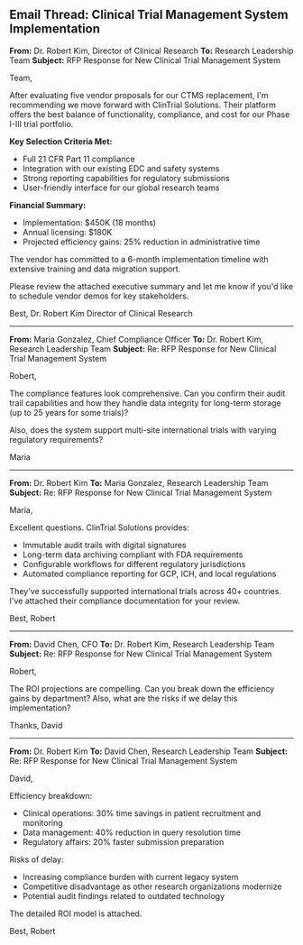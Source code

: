 ## Email Thread: Clinical Trial Management System Implementation

**From:** Dr. Robert Kim, Director of Clinical Research
**To:** Research Leadership Team
**Subject:** RFP Response for New Clinical Trial Management System

Team,

After evaluating five vendor proposals for our CTMS replacement, I'm recommending we move forward with ClinTrial Solutions. Their platform offers the best balance of functionality, compliance, and cost for our Phase I-III trial portfolio.

**Key Selection Criteria Met:**
- Full 21 CFR Part 11 compliance
- Integration with our existing EDC and safety systems
- Strong reporting capabilities for regulatory submissions
- User-friendly interface for our global research teams

**Financial Summary:**
- Implementation: $450K (18 months)
- Annual licensing: $180K
- Projected efficiency gains: 25% reduction in administrative time

The vendor has committed to a 6-month implementation timeline with extensive training and data migration support.

Please review the attached executive summary and let me know if you'd like to schedule vendor demos for key stakeholders.

Best,
Dr. Robert Kim
Director of Clinical Research

---

**From:** Maria Gonzalez, Chief Compliance Officer
**To:** Dr. Robert Kim, Research Leadership Team
**Subject:** Re: RFP Response for New Clinical Trial Management System

Robert,

The compliance features look comprehensive. Can you confirm their audit trail capabilities and how they handle data integrity for long-term storage (up to 25 years for some trials)?

Also, does the system support multi-site international trials with varying regulatory requirements?

Maria

---

**From:** Dr. Robert Kim
**To:** Maria Gonzalez, Research Leadership Team
**Subject:** Re: RFP Response for New Clinical Trial Management System

Maria,

Excellent questions. ClinTrial Solutions provides:
- Immutable audit trails with digital signatures
- Long-term data archiving compliant with FDA requirements
- Configurable workflows for different regulatory jurisdictions
- Automated compliance reporting for GCP, ICH, and local regulations

They've successfully supported international trials across 40+ countries. I've attached their compliance documentation for your review.

Best,
Robert

---

**From:** David Chen, CFO
**To:** Dr. Robert Kim, Research Leadership Team
**Subject:** Re: RFP Response for New Clinical Trial Management System

Robert,

The ROI projections are compelling. Can you break down the efficiency gains by department? Also, what are the risks if we delay this implementation?

Thanks,
David

---

**From:** Dr. Robert Kim
**To:** David Chen, Research Leadership Team
**Subject:** Re: RFP Response for New Clinical Trial Management System

David,

Efficiency breakdown:
- Clinical operations: 30% time savings in patient recruitment and monitoring
- Data management: 40% reduction in query resolution time
- Regulatory affairs: 20% faster submission preparation

Risks of delay:
- Increasing compliance burden with current legacy system
- Competitive disadvantage as other research organizations modernize
- Potential audit findings related to outdated technology

The detailed ROI model is attached.

Best,
Robert
